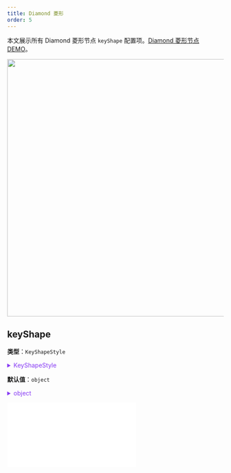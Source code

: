 ```yaml
---
title: Diamond 菱形
order: 5
---
```


本文展示所有 Diamond 菱形节点 `keyShape` 配置项。[Diamond 菱形节点 DEMO](/zh/examples/item/defaultNodes/#diamond)。

<img src="https://mdn.alipayobjects.com/huamei_qa8qxu/afts/img/A*oUSlSZt6rCoAAAAAAAAAAAAADmJ7AQ/original" width=600 />

## keyShape

**类型**：`KeyShapeStyle`

<details>

<summary style="color: #873bf4; cursor: pointer">KeyShapeStyle</summary>

```typescript
type KeyShapeStyle = StyleProps & {
  /**
   * 菱形的宽高。`size` 为一个数值时，宽高相同
   */
  size?: number | [number, number];
};
```

其中，相关的图形样式参考 [Path 图形样式](../shape/PathStyleProps.zh.md)。

</details>

**默认值**：`object`

<details>

<summary style="color: #873bf4; cursor: pointer">object</summary>

```json
{
  "size": [32, 32]
}
```

</details>

<embed src="../../../common/NodeShapeStyles.zh.md"></embed>
